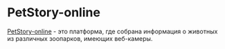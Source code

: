 # PetStory-online 
[PetStory-online](https://nastiacandor.github.io/PetStory-online/pages/main/index.html) - это платформа, где собрана информация о животных из различных зоопарков, имеющих веб-камеры.
